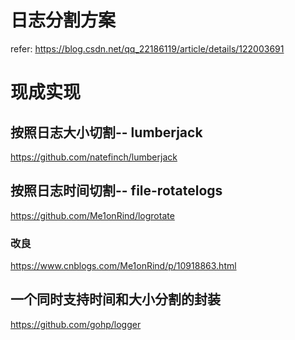 # 日志分割方案

refer: https://blog.csdn.net/qq_22186119/article/details/122003691

# 现成实现


## 按照日志大小切割-- lumberjack
https://github.com/natefinch/lumberjack


## 按照日志时间切割-- file-rotatelogs
https://github.com/Me1onRind/logrotate
### 改良
https://www.cnblogs.com/Me1onRind/p/10918863.html

## 一个同时支持时间和大小分割的封装
https://github.com/gohp/logger
